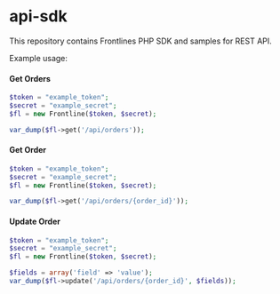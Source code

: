 # api-sdk

This repository contains Frontlines PHP SDK and samples for REST API.

Example usage:

#### Get Orders
```php
$token = "example_token";
$secret = "example_secret";
$fl = new Frontline($token, $secret);

var_dump($fl->get('/api/orders'));
```

#### Get Order
```php
$token = "example_token";
$secret = "example_secret";
$fl = new Frontline($token, $secret);

var_dump($fl->get('/api/orders/{order_id}'));
```

#### Update Order
```php
$token = "example_token";
$secret = "example_secret";
$fl = new Frontline($token, $secret);

$fields = array('field' => 'value');
var_dump($fl->update('/api/orders/{order_id}', $fields));
